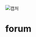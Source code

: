 ![캡처](https://user-images.githubusercontent.com/90139096/133604635-b61abf8c-4fba-4b81-82f3-798d7bc823ec.PNG)
# forum
